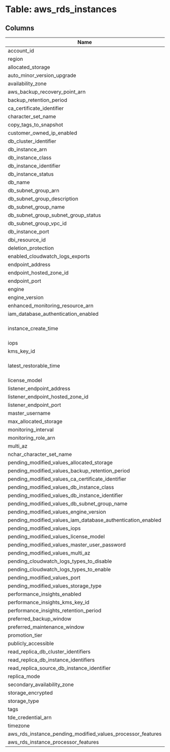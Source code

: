 
# Table: aws_rds_instances

## Columns
| Name        | Type           | Description  |
| ------------- | ------------- | -----  |
|account_id|text||
|region|text||
|allocated_storage|integer||
|auto_minor_version_upgrade|boolean||
|availability_zone|text||
|aws_backup_recovery_point_arn|text||
|backup_retention_period|integer||
|ca_certificate_identifier|text||
|character_set_name|text||
|copy_tags_to_snapshot|boolean||
|customer_owned_ip_enabled|boolean||
|db_cluster_identifier|text||
|db_instance_arn|text||
|db_instance_class|text||
|db_instance_identifier|text||
|db_instance_status|text||
|db_name|text||
|db_subnet_group_arn|text||
|db_subnet_group_description|text||
|db_subnet_group_name|text||
|db_subnet_group_subnet_group_status|text||
|db_subnet_group_vpc_id|text||
|db_instance_port|integer||
|dbi_resource_id|text||
|deletion_protection|boolean||
|enabled_cloudwatch_logs_exports|text[]||
|endpoint_address|text||
|endpoint_hosted_zone_id|text||
|endpoint_port|integer||
|engine|text||
|engine_version|text||
|enhanced_monitoring_resource_arn|text||
|iam_database_authentication_enabled|boolean||
|instance_create_time|timestamp without time zone||
|iops|integer||
|kms_key_id|text||
|latest_restorable_time|timestamp without time zone||
|license_model|text||
|listener_endpoint_address|text||
|listener_endpoint_hosted_zone_id|text||
|listener_endpoint_port|integer||
|master_username|text||
|max_allocated_storage|integer||
|monitoring_interval|integer||
|monitoring_role_arn|text||
|multi_az|boolean||
|nchar_character_set_name|text||
|pending_modified_values_allocated_storage|integer||
|pending_modified_values_backup_retention_period|integer||
|pending_modified_values_ca_certificate_identifier|text||
|pending_modified_values_db_instance_class|text||
|pending_modified_values_db_instance_identifier|text||
|pending_modified_values_db_subnet_group_name|text||
|pending_modified_values_engine_version|text||
|pending_modified_values_iam_database_authentication_enabled|boolean||
|pending_modified_values_iops|integer||
|pending_modified_values_license_model|text||
|pending_modified_values_master_user_password|text||
|pending_modified_values_multi_az|boolean||
|pending_cloudwatch_logs_types_to_disable|text[]||
|pending_cloudwatch_logs_types_to_enable|text[]||
|pending_modified_values_port|integer||
|pending_modified_values_storage_type|text||
|performance_insights_enabled|boolean||
|performance_insights_kms_key_id|text||
|performance_insights_retention_period|integer||
|preferred_backup_window|text||
|preferred_maintenance_window|text||
|promotion_tier|integer||
|publicly_accessible|boolean||
|read_replica_db_cluster_identifiers|text[]||
|read_replica_db_instance_identifiers|text[]||
|read_replica_source_db_instance_identifier|text||
|replica_mode|text||
|secondary_availability_zone|text||
|storage_encrypted|boolean||
|storage_type|text||
|tags|jsonb||
|tde_credential_arn|text||
|timezone|text||
|aws_rds_instance_pending_modified_values_processor_features|jsonb||
|aws_rds_instance_processor_features|jsonb||
